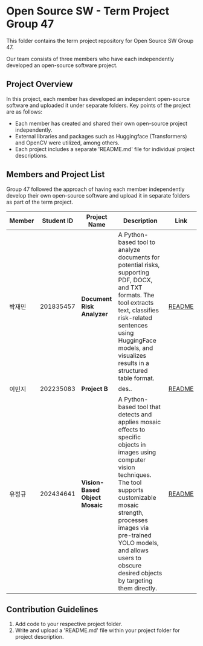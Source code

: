 # Open Source SW - Term Project Group 47
This folder contains the term project repository for Open Source SW Group 47. 

Our team consists of three members who have each independently developed an open-source software project.

## Project Overview
In this project, each member has developed an independent open-source software and uploaded it under separate folders. Key points of the project are as follows:
- Each member has created and shared their own open-source project independently.
- External libraries and packages such as Huggingface (Transformers) and OpenCV were utilized, among others.
- Each project includes a separate 'README.md' file for individual project descriptions.

## Members and Project List
Group 47 followed the approach of having each member independently develop their own open-source software and upload it in separate folders as part of the term project.

| Member  | Student ID | Project Name   | Description           | Link                                      |
|----------|-----------|-------------|-----------------------|-------------------------------------------|
| 박재민   | 201835457 | **Document Risk Analyzer**  | A Python-based tool to analyze documents for potential risks, supporting PDF, DOCX, and TXT formats. The tool extracts text, classifies risk-related sentences using HuggingFace models, and visualizes results in a structured table format. | [README](./201835457%20박재민)     |
| 이민지   | 202235083 | **Project B**  | des..   | [README](./202235083%20이민지)     |
| 유정규   | 202434641 | **Vision-Based Object Mosaic**  | A Python-based tool that detects and applies mosaic effects to specific objects in images using computer vision techniques. The tool supports customizable mosaic strength, processes images via pre-trained YOLO models, and allows users to obscure desired objects by targeting them directly.     | [README](./202434641%20유정규)     |


## Contribution Guidelines
1. Add code to your respective project folder.
2. Write and upload a 'README.md' file within your project folder for project description.
